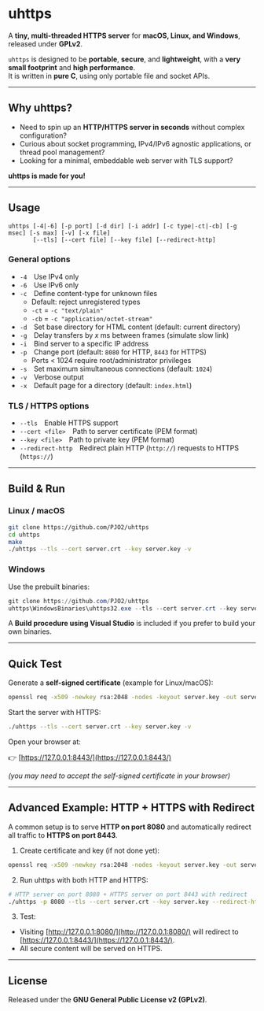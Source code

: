 # uhttps

A **tiny, multi-threaded HTTPS server** for **macOS, Linux, and Windows**, released under **GPLv2**.

`uhttps` is designed to be **portable**, **secure**, and **lightweight**, with a **very small footprint** and **high performance**.  
It is written in **pure C**, using only portable file and socket APIs.

---

## Why uhttps?

- Need to spin up an **HTTP/HTTPS server in seconds** without complex configuration?  
- Curious about socket programming, IPv4/IPv6 agnostic applications, or thread pool management?  
- Looking for a minimal, embeddable web server with TLS support?  

 **uhttps is made for you!**

---

## Usage

```text
uhttps [-4|-6] [-p port] [-d dir] [-i addr] [-c type|-ct|-cb] [-g msec] [-s max] [-v] [-x file]
       [--tls] [--cert file] [--key file] [--redirect-http]
```

### General options

- `-4` Use IPv4 only  
- `-6` Use IPv6 only  
- `-c` Define content-type for unknown files  
   - Default: reject unregistered types  
   - `-ct` = `-c "text/plain"`  
   - `-cb` = `-c "application/octet-stream"`  
- `-d` Set base directory for HTML content (default: current directory)  
- `-g` Delay transfers by *x* ms between frames (simulate slow link)  
- `-i` Bind server to a specific IP address  
- `-p` Change port (default: `8080` for HTTP, `8443` for HTTPS)  
   - Ports < 1024 require root/administrator privileges  
- `-s` Set maximum simultaneous connections (default: `1024`)  
- `-v` Verbose output  
- `-x` Default page for a directory (default: `index.html`)  

### TLS / HTTPS options

- `--tls` Enable HTTPS support  
- `--cert <file>` Path to server certificate (PEM format)  
- `--key <file>` Path to private key (PEM format)  
- `--redirect-http` Redirect plain HTTP (`http://`) requests to HTTPS (`https://`)  

---

## Build & Run

### Linux / macOS

```bash
git clone https://github.com/PJO2/uhttps
cd uhttps
make
./uhttps --tls --cert server.crt --key server.key -v
```

### Windows

Use the prebuilt binaries:  

```powershell
git clone https://github.com/PJO2/uhttps
uhttps\WindowsBinaries\uhttps32.exe --tls --cert server.crt --key server.key -v
```

A **Build procedure using Visual Studio** is included if you prefer to build your own binaries.

---

## Quick Test

Generate a **self-signed certificate** (example for Linux/macOS):

```bash
openssl req -x509 -newkey rsa:2048 -nodes -keyout server.key -out server.crt -days 365
```

Start the server with HTTPS:

```bash
./uhttps --tls --cert server.crt --key server.key -v
```

Open your browser at:  

👉 [https://127.0.0.1:8443/](https://127.0.0.1:8443/)  

*(you may need to accept the self-signed certificate in your browser)*

---

## Advanced Example: HTTP + HTTPS with Redirect

A common setup is to serve **HTTP on port 8080** and automatically redirect all traffic to **HTTPS on port 8443**.

1. Create certificate and key (if not done yet):

```bash
openssl req -x509 -newkey rsa:2048 -nodes -keyout server.key -out server.crt -days 365
```

2. Run uhttps with both HTTP and HTTPS:

```bash
# HTTP server on port 8080 + HTTPS server on port 8443 with redirect
./uhttps -p 8080 --tls --cert server.crt --key server.key --redirect-http -v
```

3. Test:

- Visiting [http://127.0.0.1:8080/](http://127.0.0.1:8080/) will redirect to  
  [https://127.0.0.1:8443/](https://127.0.0.1:8443/).  
- All secure content will be served on HTTPS.

---

## License

Released under the **GNU General Public License v2 (GPLv2)**.
